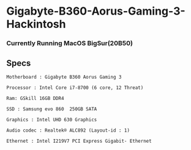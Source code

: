 # Gigabyte-B360-Aorus-Gaming-3-Hackintosh
### Currently Running MacOS BigSur(20B50)


## Specs
```
Motherboard : Gigabyte B360 Aorus Gaming 3

Processor : Intel Core i7-8700 (6 core, 12 Threat) 

Ram: GSkill 16GB DDR4 

SSD : Samsung evo 860  250GB SATA 

Graphics : Intel UHD 630 Graphics

Audio codec : Realtek® ALC892 (Layout-id : 1)

Ethernet : Intel I219V7 PCI Express Gigabit- Ethernet
```
